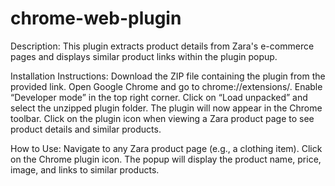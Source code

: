 # chrome-web-plugin

Description:
  This plugin extracts product details from Zara's e-commerce pages and displays similar product links within the plugin popup.

Installation Instructions:
  Download the ZIP file containing the plugin from the provided link.
  Open Google Chrome and go to chrome://extensions/.
  Enable “Developer mode” in the top right corner.
  Click on “Load unpacked” and select the unzipped plugin folder.
  The plugin will now appear in the Chrome toolbar. Click on the plugin icon when viewing a Zara product page to see product details and similar products.

How to Use:
  Navigate to any Zara product page (e.g., a clothing item).
  Click on the Chrome plugin icon.
  The popup will display the product name, price, image, and links to similar products.
